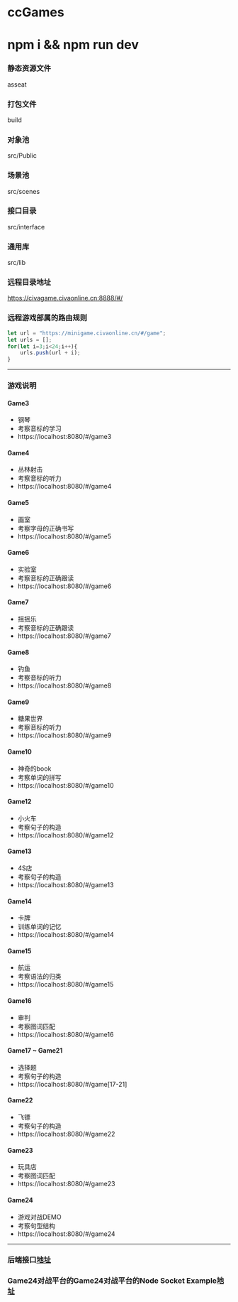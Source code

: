 # ccGames 
# npm i && npm run dev

### 静态资源文件 
asseat

### 打包文件
build

### 对象池
src/Public

### 场景池
src/scenes

### 接口目录
src/interface

### 通用库
src/lib

### 远程目录地址
https://civagame.civaonline.cn:8888/#/

### 远程游戏部属的路由规则
``` js
let url = "https://minigame.civaonline.cn/#/game";
let urls = [];
for(let i=3;i<24;i++){
    urls.push(url + i);
}
```

---

### 游戏说明

#### Game3 
- 钢琴
- 考察音标的学习
- https://localhost:8080/#/game3
#### Game4 
- 丛林射击
- 考察音标的听力
- https://localhost:8080/#/game4
#### Game5 
- 画室
- 考察字母的正确书写
- https://localhost:8080/#/game5
#### Game6
- 实验室
- 考察音标的正确跟读 
- https://localhost:8080/#/game6
#### Game7
- 摇摇乐
- 考察音标的正确跟读 
- https://localhost:8080/#/game7
#### Game8
- 钓鱼
- 考察音标的听力 
- https://localhost:8080/#/game8
#### Game9 
- 糖果世界
- 考察音标的听力
- https://localhost:8080/#/game9
#### Game10 
- 神奇的book
- 考察单词的拼写
- https://localhost:8080/#/game10
#### Game12
- 小火车
- 考察句子的构造 
- https://localhost:8080/#/game12
#### Game13
- 4S店
- 考察句子的构造 
- https://localhost:8080/#/game13
#### Game14
- 卡牌
- 训练单词的记忆 
- https://localhost:8080/#/game14
#### Game15
- 航运
- 考察语法的归类 
- https://localhost:8080/#/game15
#### Game16 
- 审判
- 考察图词匹配
- https://localhost:8080/#/game16
#### Game17 ~ Game21
- 选择题
- 考察句子的构造
- https://localhost:8080/#/game[17-21]
#### Game22
- 飞镖
- 考察句子的构造
- https://localhost:8080/#/game22
#### Game23
- 玩具店
- 考察图词匹配
- https://localhost:8080/#/game23
#### Game24
- 游戏对战DEMO
- 考察句型结构
- https://localhost:8080/#/game24

---

### 后端接口[地址](https://219.151.9.161:8188/swagger-ui.html#/%E5%B0%8F%E6%B8%B8%E6%88%8F__controller%E7%B1%BB)

### Game24对战平台的Game24对战平台的Node Socket Example[地址](https://ccgame.civaonline.cn:8081/snippets/18)
